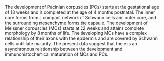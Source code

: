 The development of Pacinian corpuscles (PCs) starts at the gestational age of 13 weeks and is completed at the age of 4 months postnatal. The inner core forms from a compact network of Schwann cells and outer core, and the surrounding mesenchyme forms the capsule. The development of Meissner corpuscles (MCs) starts at 22 weeks and attains complete morphology by 8 months of life. The developing MCs have a complex relationship of their axons with the epidermis and are covered by Schwann cells until late maturity. The present data suggest that there is an asynchronous relationship between the development and immunohistochemical maturation of MCs and PCs.
